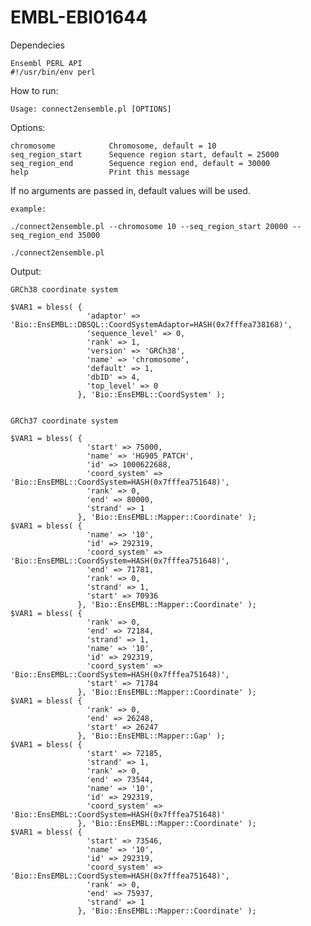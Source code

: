 # EMBL-EBI01644

Dependecies
    
    Ensembl PERL API
    #!/usr/bin/env perl

How to run:

    Usage: connect2ensemble.pl [OPTIONS]

Options:
  
    chromosome            Chromosome, default = 10
    seq_region_start      Sequence region start, default = 25000
    seq_region_end        Sequence region end, default = 30000
    help                  Print this message

If no arguments are passed in, default values will be used.

    example:
    
    ./connect2ensemble.pl --chromosome 10 --seq_region_start 20000 --seq_region_end 35000
    
    ./connect2ensemble.pl

Output:
    
    GRCh38 coordinate system

    $VAR1 = bless( {
                     'adaptor' => 'Bio::EnsEMBL::DBSQL::CoordSystemAdaptor=HASH(0x7fffea738168)',
                     'sequence_level' => 0,
                     'rank' => 1,
                     'version' => 'GRCh38',
                     'name' => 'chromosome',
                     'default' => 1,
                     'dbID' => 4,
                     'top_level' => 0
                   }, 'Bio::EnsEMBL::CoordSystem' );


    GRCh37 coordinate system

    $VAR1 = bless( {
                     'start' => 75000,
                     'name' => 'HG905_PATCH',
                     'id' => 1000622688,
                     'coord_system' => 'Bio::EnsEMBL::CoordSystem=HASH(0x7fffea751648)',
                     'rank' => 0,
                     'end' => 80000,
                     'strand' => 1
                   }, 'Bio::EnsEMBL::Mapper::Coordinate' );
    $VAR1 = bless( {
                     'name' => '10',
                     'id' => 292319,
                     'coord_system' => 'Bio::EnsEMBL::CoordSystem=HASH(0x7fffea751648)',
                     'end' => 71781,
                     'rank' => 0,
                     'strand' => 1,
                     'start' => 70936
                   }, 'Bio::EnsEMBL::Mapper::Coordinate' );
    $VAR1 = bless( {
                     'rank' => 0,
                     'end' => 72184,
                     'strand' => 1,
                     'name' => '10',
                     'id' => 292319,
                     'coord_system' => 'Bio::EnsEMBL::CoordSystem=HASH(0x7fffea751648)',
                     'start' => 71784
                   }, 'Bio::EnsEMBL::Mapper::Coordinate' );
    $VAR1 = bless( {
                     'rank' => 0,
                     'end' => 26248,
                     'start' => 26247
                   }, 'Bio::EnsEMBL::Mapper::Gap' );
    $VAR1 = bless( {
                     'start' => 72185,
                     'strand' => 1,
                     'rank' => 0,
                     'end' => 73544,
                     'name' => '10',
                     'id' => 292319,
                     'coord_system' => 'Bio::EnsEMBL::CoordSystem=HASH(0x7fffea751648)'
                   }, 'Bio::EnsEMBL::Mapper::Coordinate' );
    $VAR1 = bless( {
                     'start' => 73546,
                     'name' => '10',
                     'id' => 292319,
                     'coord_system' => 'Bio::EnsEMBL::CoordSystem=HASH(0x7fffea751648)',
                     'rank' => 0,
                     'end' => 75937,
                     'strand' => 1
                   }, 'Bio::EnsEMBL::Mapper::Coordinate' );
